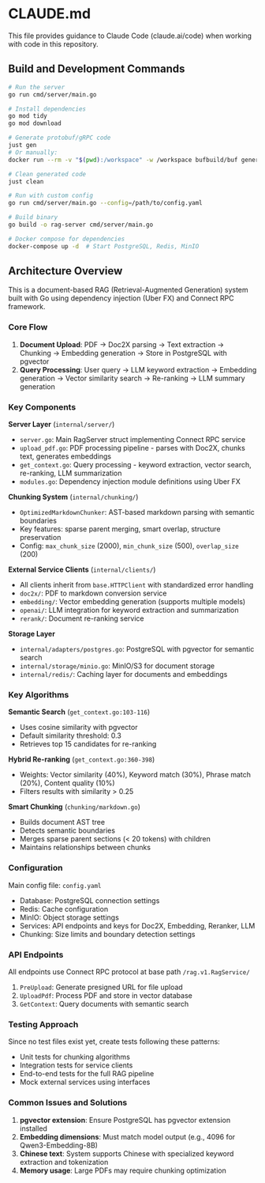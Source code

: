 # CLAUDE.md

This file provides guidance to Claude Code (claude.ai/code) when working with code in this repository.

## Build and Development Commands

```bash
# Run the server
go run cmd/server/main.go

# Install dependencies
go mod tidy
go mod download

# Generate protobuf/gRPC code
just gen
# Or manually:
docker run --rm -v "$(pwd):/workspace" -w /workspace bufbuild/buf generate --path api/proto/rag/v1

# Clean generated code
just clean

# Run with custom config
go run cmd/server/main.go --config=/path/to/config.yaml

# Build binary
go build -o rag-server cmd/server/main.go

# Docker compose for dependencies
docker-compose up -d  # Start PostgreSQL, Redis, MinIO
```

## Architecture Overview

This is a document-based RAG (Retrieval-Augmented Generation) system built with Go using dependency injection (Uber FX) and Connect RPC framework.

### Core Flow
1. **Document Upload**: PDF → Doc2X parsing → Text extraction → Chunking → Embedding generation → Store in PostgreSQL with pgvector
2. **Query Processing**: User query → LLM keyword extraction → Embedding generation → Vector similarity search → Re-ranking → LLM summary generation

### Key Components

**Server Layer** (`internal/server/`)
- `server.go`: Main RagServer struct implementing Connect RPC service
- `upload_pdf.go`: PDF processing pipeline - parses with Doc2X, chunks text, generates embeddings
- `get_context.go`: Query processing - keyword extraction, vector search, re-ranking, LLM summarization
- `modules.go`: Dependency injection module definitions using Uber FX

**Chunking System** (`internal/chunking/`)
- `OptimizedMarkdownChunker`: AST-based markdown parsing with semantic boundaries
- Key features: sparse parent merging, smart overlap, structure preservation
- Config: `max_chunk_size` (2000), `min_chunk_size` (500), `overlap_size` (200)

**External Service Clients** (`internal/clients/`)
- All clients inherit from `base.HTTPClient` with standardized error handling
- `doc2x/`: PDF to markdown conversion service
- `embedding/`: Vector embedding generation (supports multiple models)
- `openai/`: LLM integration for keyword extraction and summarization
- `rerank/`: Document re-ranking service

**Storage Layer**
- `internal/adapters/postgres.go`: PostgreSQL with pgvector for semantic search
- `internal/storage/minio.go`: MinIO/S3 for document storage
- `internal/redis/`: Caching layer for documents and embeddings

### Key Algorithms

**Semantic Search** (`get_context.go:103-116`)
- Uses cosine similarity with pgvector
- Default similarity threshold: 0.3
- Retrieves top 15 candidates for re-ranking

**Hybrid Re-ranking** (`get_context.go:360-398`)
- Weights: Vector similarity (40%), Keyword match (30%), Phrase match (20%), Content quality (10%)
- Filters results with similarity > 0.25

**Smart Chunking** (`chunking/markdown.go`)
- Builds document AST tree
- Detects semantic boundaries
- Merges sparse parent sections (< 20 tokens) with children
- Maintains relationships between chunks

### Configuration

Main config file: `config.yaml`
- Database: PostgreSQL connection settings
- Redis: Cache configuration
- MinIO: Object storage settings
- Services: API endpoints and keys for Doc2X, Embedding, Reranker, LLM
- Chunking: Size limits and boundary detection settings

### API Endpoints

All endpoints use Connect RPC protocol at base path `/rag.v1.RagService/`

1. `PreUpload`: Generate presigned URL for file upload
2. `UploadPdf`: Process PDF and store in vector database
3. `GetContext`: Query documents with semantic search

### Testing Approach

Since no test files exist yet, create tests following these patterns:
- Unit tests for chunking algorithms
- Integration tests for service clients
- End-to-end tests for the full RAG pipeline
- Mock external services using interfaces

### Common Issues and Solutions

1. **pgvector extension**: Ensure PostgreSQL has pgvector extension installed
2. **Embedding dimensions**: Must match model output (e.g., 4096 for Qwen3-Embedding-8B)
3. **Chinese text**: System supports Chinese with specialized keyword extraction and tokenization
4. **Memory usage**: Large PDFs may require chunking optimization